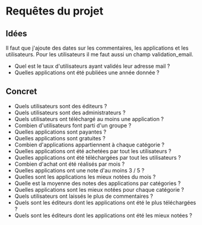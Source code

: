 # Requêtes du projet

## Idées

Il faut que j'ajoute des dates sur les commentaires, les applications et les utilisateurs.
Pour les utilisateurs il me faut aussi un champ validation_email.

* Quel est le taux d'utilisateurs ayant validés leur adresse mail ?
* Quelles applications ont été publiées une année donnée ?

## Concret

* Quels utilisateurs sont des éditeurs ?
* Quels utilisateurs sont des administrateurs ?
* Quels utilisateurs ont téléchargé au moins une application ?
* Combien d'utilisateurs font parti d'un groupe ?
* Quelles applications sont payantes ?
* Quelles applications sont gratuites ?
* Combien d'applications appartiennent à chaque catégorie ?
* Quelles applications ont été achetées par tout les utilisateurs ?
* Quelles applications ont été téléchargées par tout les utilisateurs ?
* Combien d'achat ont été réalisés par mois ?
* Quelles applications ont une note d'au moins 3 / 5 ?
* Quelles sont les applications les mieux notées du mois ?
* Quelle est la moyenne des notes des applications par catégories ?
* Quelles applications sont les mieux notées pour chaque catégorie ?
* Quels utilisateurs ont laissés le plus de commentaires ?
* Quels sont les éditeurs dont les applications ont été le plus téléchargées ?
* Quels sont les éditeurs dont les applications ont été les mieux notées ?
